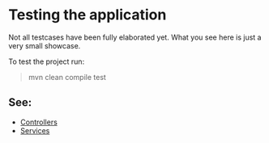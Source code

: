Testing the application
====================================

Not all testcases have been fully elaborated yet. What you see here is just a very small showcase.

To test the project run:

> mvn clean compile test

See:
--------------------

- [Controllers](https://github.com/rschellius/spring-mvc-library/tree/master/src/test/java/nl/avans/ivh5/springmvc/library/controller)
- [Services](https://github.com/rschellius/spring-mvc-library/tree/master/src/test/java/nl/avans/ivh5/springmvc/library/service) 
